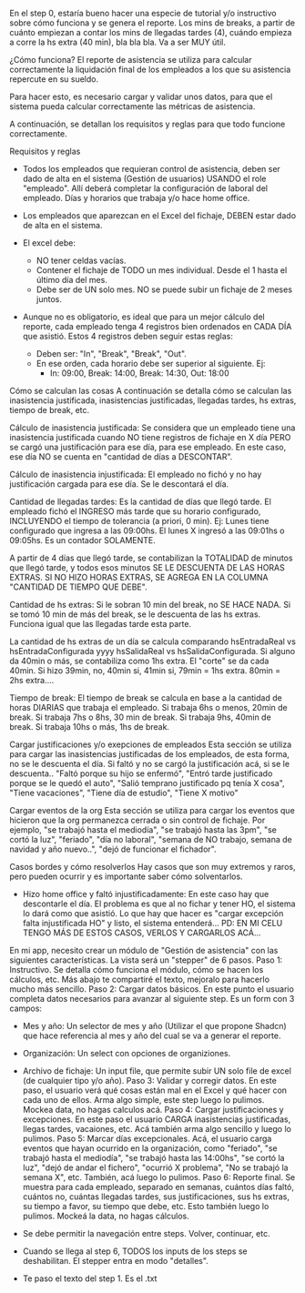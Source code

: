 En el step 0, estaría bueno hacer una especie de tutorial y/o instructivo sobre cómo funciona y se genera el reporte.
Los mins de breaks, a partir de cuánto empiezan a contar los mins de llegadas tardes (4), cuándo empieza a corre la hs extra (40 min), bla bla bla. Va a ser MUY útil.

¿Cómo funciona?
El reporte de asistencia se utiliza para calcular correctamente la liquidación final de los empleados a los que su asistencia repercute en su sueldo.

Para hacer esto, es necesario cargar y validar unos datos, para que el sistema pueda calcular correctamente las métricas de asistencia.

A continuación, se detallan los requisitos y reglas para que todo funcione correctamente.

Requisitos y reglas
- Todos los empleados que requieran control de asistencia, deben ser dado de alta en el sistema (Gestión de usuarios) USANDO el role "empleado".
Allí deberá completar la configuración de laboral del empleado. Días y horarios que trabaja y/o hace home office.

- Los empleados que aparezcan en el Excel del fichaje, DEBEN estar dado de alta en el sistema.

- El excel debe:
	- NO tener celdas vacías.
	- Contener el fichaje de TODO un mes individual. Desde el 1 hasta el último día del mes.
	- Debe ser de UN solo mes. NO se puede subir un fichaje de 2 meses juntos.

- Aunque no es obligatorio, es ideal que para un mejor cálculo del reporte, cada empleado tenga 4 registros bien ordenados en CADA DÍA que asistió. Estos 4 registros deben seguir estas reglas:
	- Deben ser: "In", "Break", "Break", "Out".
	- En ese orden, cada horario debe ser superior al siguiente. Ej:
		- In: 09:00, Break: 14:00, Break: 14:30, Out: 18:00

Cómo se calculan las cosas
A continuación se detalla cómo se calculan las inasistencia justificada, inasistencias justificadas, llegadas tardes, hs extras, tiempo de break, etc.

Cálculo de inasistencia justificada:
Se considera que un empleado tiene una inasistencia justificada cuando NO tiene registros de fichaje en X día PERO se cargó una justificación para ese día, para ese empleado. En este caso, ese día NO se cuenta en "cantidad de días a DESCONTAR".

Cálculo de inasistencia injustificada:
El empleado no fichó y no hay justificación cargada para ese día. Se le descontará el día.

Cantidad de llegadas tardes:
Es la cantidad de días que llegó tarde.
El empleado fichó el INGRESO más tarde que su horario configurado, INCLUYENDO el tiempo de tolerancia (a priori, 0 min). Ej: Lunes tiene configurado que ingresa a las 09:00hs. El lunes X ingresó a las 09:01hs o 09:05hs.
Es un contador SOLAMENTE.

A partir de 4 días que llegó tarde, se contabilizan la TOTALIDAD de minutos que llegó tarde, y todos esos minutos SE LE DESCUENTA DE LAS HORAS EXTRAS. SI NO HIZO HORAS EXTRAS, SE AGREGA EN LA COLUMNA "CANTIDAD DE TIEMPO QUE DEBE".

Cantidad de hs extras:
Si le sobran 10 min del break, no SE HACE NADA.
Si se tomó 10 min de más del break, se le descuenta de las hs extras. Funciona igual que las llegadas tarde esta parte.

La cantidad de hs extras de un día se calcula comparando hsEntradaReal vs hsEntradaConfigurada yyyy hsSalidaReal vs hsSalidaConfigurada. Si alguno da 40min o más, se contabiliza como 1hs extra. El "corte" se da cada 40min. Si hizo 39min, no, 40min si, 41min si, 79min = 1hs extra. 80min = 2hs extra....

Tiempo de break:
El tiempo de break se calcula en base a la cantidad de horas DIARIAS que trabaja el empleado.
Si trabaja 6hs o menos, 20min de break.
Si trabaja 7hs o 8hs, 30 min de break.
Si trabaja 9hs, 40min de break.
Si trabaja 10hs o más, 1hs de break.

Cargar justificaciones y/o exepciones de empleados
Esta sección se utiliza para cargar las inasistencias justificadas de los empleados, de esta forma, no se le descuenta el día. Si faltó y no se cargó la justificación acá, si se le descuenta..
"Faltó porque su hijo se enfermó", "Entró tarde justificado porque se le quedó el auto", "Salió temprano justificado pq tenía X cosa", "Tiene vacaciones", "Tiene día de estudio", "Tiene X motivo"

Cargar eventos de la org
Esta sección se utiliza para cargar los eventos que hicieron que la org permanezca cerrada o sin control de fichaje. Por ejemplo, "se trabajó hasta el mediodía", "se trabajó hasta las 3pm", "se cortó la luz", "feriado", "día no laboral", "semana de NO trabajo, semana de navidad y año nuevo..", "dejó de funcionar el fichador".

Casos bordes y cómo resolverlos
Hay casos que son muy extremos y raros, pero pueden ocurrir y es importante saber cómo solventarlos.
- Hizo home office y faltó injustificadamente: En este caso hay que descontarle el día. El problema es que al no fichar y tener HO, el sistema lo dará como que asistió. Lo que hay que hacer es "cargar excepción falta injustificada HO" y listo, el sistema entenderá...
PD: EN MI CELU TENGO MÁS DE ESTOS CASOS, VERLOS Y CARGARLOS ACÁ...







En mi app, necesito crear un módulo de "Gestión de asistencia" con las siguientes características.
La vista será un "stepper" de 6 pasos.
Paso 1: Instructivo. Se detalla cómo funciona el módulo, cómo se hacen los cálculos, etc. Más abajo te compartiré el texto, mejoralo para hacerlo mucho más sencillo.
Paso 2: Cargar datos básicos. En este punto el usuario completa datos necesarios para avanzar al siguiente step. Es un form con 3 campos:
- Mes y año: Un selector de mes y año (Utilizar el que propone Shadcn) que hace referencia al mes y año del cual se va a generar el reporte.
- Organización: Un select con opciones de organiziones.
- Archivo de fichaje: Un input file, que permite subir UN solo file de excel (de cualquier tipo y/o año).
Paso 3: Validar y corregir datos. En este paso, el usuario verá qué cosas están mal en el Excel y qué hacer con cada uno de ellos. Arma algo simple, este step luego lo pulimos. Mockea data, no hagas calculos acá.
Paso 4: Cargar justificaciones y excepciones. En este paso el usuario CARGA inasistencias justificadas, llegas tardes, vacaiones, etc. Acá también arma algo sencillo y luego lo pulimos.
Paso 5: Marcar días excepcionales. Acá, el usuario carga eventos que hayan ocurrido en la organización, como "feriado", "se trabajó hasta el mediodía", "se trabajó hasta las 14:00hs", "se cortó la luz", "dejó de andar el fichero", "ocurrió X problema", "No se trabajó la semana X", etc. También, acá luego lo pulimos.
Paso 6: Reporte final. Se muestra para cada empleado, separado en semanas, cuántos días faltó, cuántos no, cuántas llegadas tardes, sus justificaciones, sus hs extras, su tiempo a favor, su tiempo que debe, etc. Esto también luego lo pulimos. Mockeá la data, no hagas cálculos.

- Se debe permitir la navegación entre steps. Volver, continuar, etc.
- Cuando se llega al step 6, TODOS los inputs de los steps se deshabilitan. El stepper entra en modo "detalles".

- Te paso el texto del step 1. Es el .txt